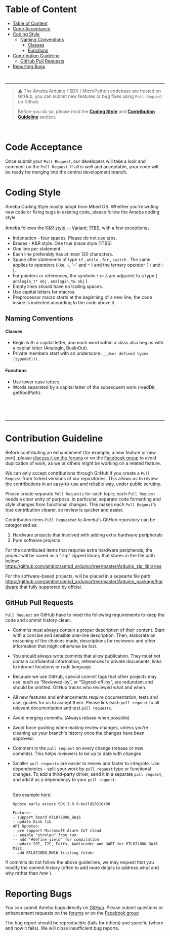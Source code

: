 Table of Content
================

- [Table of Content](#table-of-content)
- [Code Acceptance](#code-acceptance)
- [Coding Style](#coding-style)
  - [Naming Conventions](#naming-conventions)
      - [Classes](#classes)
      - [Functions](#functions)
- [Contribution Guideline](#contribution-guideline)
  - [GitHub Pull Requests](#github-pull-requests)
- [Reporting Bugs](#reporting-bugs)

<br>

----

> :warning: The Ameba Arduino / SDK / MicroPython codebase are hosted on GitHub, you can submit new features or bug fixes using ``Pull Request`` on Github. 
> 
> Before you do so, please read the [**Coding Style**](#coding-style) and [**Contribution Guideline**](#contribution-guideline) section.

<br>


Code Acceptance
===============

Once submit your ``Pull Request``, our developers will take a look and comment on the ``Pull Request``. If all is well and acceptable, your code will be ready for merging into the central development branch.

Coding Style
=============

Ameba Coding Style mostly adopt from Mbed OS. Whether you're writing new code or fixing bugs in existing code, please follow the Ameba coding style.

Ameba follows the [K&R style -- Variant: 1TBS](https://en.wikipedia.org/wiki/Indent_style#K.26R_style), with a few exceptions，

* Indentation - four spaces. Please do not use tabs.
* Braces - K&R style. One true brace style (1TBS) 
* One line per statement.
* Each line preferably has at most 120 characters.
* Space after statements of type `if` , `while` , `for` , `switch` . The same applies to operators (like, `+`, '=' and `*` ) and the ternary operator ( `?` and `:` ).
* For pointers or references, the symbols `*` or `&` are adjacent to a type ( `analogin_t* obj` . `analogin_t& obj` ). 
* Empty lines should have no trailing spaces.
* Use capital letters for macros.
* Preprocessor macro starts at the beginning of a new line; the code inside is indented according to the code above it.

Naming Conventions
------------------

#### Classes

* Begin with a capital letter, and each word within a class also begins with a capital letter (AnalogIn, BusInOut).
* Private members start with an underscore: `__User defined types (typedef)))` .


#### Functions

* Use lower case letters
* Words separated by a capital letter of the subsequent work (readDir, getRootPath).

<br>
<br>
<br>

----


Contribution Guideline
======================

Before contributing an enhancement (for example, a new feature or new port), please [discuss it on the forums](https://forum.amebaiot.com/) or on the [Facebook group](https://www.facebook.com/groups/AmebaIoT) to avoid duplication of work, as we or others might be working on a related feature.

We can only accept contributions through GitHub if you create a ``Pull Request`` from forked versions of our repositories. This allows us to review the contributions in an easy-to-use and reliable way, under public scrutiny.

Please create separate ``Pull Requests`` for each topic; each ``Pull Request`` needs a clear unity of purpose. In particular, separate code formatting and style changes from functional changes. This makes each ``Pull Request``’s true contribution clearer, so review is quicker and easier.

Contribution items ``Pull Requested`` to Ameba's GitHub repository can be categorized as:
1. Hardware projects that involved with adding extra hardware peripherals
2. Pure software projects

For the contributed items that requries extra hardware peripherals, the project will be saved as a ".zip" zipped library that stores in the file path below: 
https://github.com/ambiot/ambd_arduino/tree/master/Arduino_zip_libraries

For the software-based projects, will be placed in a sepearte file path: https://github.com/ambiot/ambd_arduino/tree/master/Arduino_package/hardware that fully supported by offcial. 

GitHub Pull Requests
---------------------

``Pull Request`` on GitHub have to meet the following requirements to keep the code and commit history clean:

* Commits must always contain a proper description of their content. Start with a concise and sensible one-line description. Then, elaborate on reasoning of the choices made, descriptions for reviewers and other information that might otherwise be lost.
* You should always write commits that allow publication. They must not contain confidential information, references to private documents, links to intranet locations or rude language.
* Because we use GitHub, special commit tags that other projects may use, such as “Reviewed-by”, or “Signed-off-by”, are redundant and should be omitted. GitHub tracks who reviewed what and when.
* All new features and enhancements require documentation, tests and user guides for us to accept them. Please link each ``pull request`` to all relevant documentation and test ``pull requests``.
* Avoid merging commits. (Always rebase when possible)
* Avoid force pushing when making review changes, unless you're cleaning up your branch's history once the changes have been approved.
* Comment in the ``pull request`` on every change (rebase or new commits). This helps reviewers to be up to date with changes
* Smaller ``pull requests`` are easier to review and faster to integrate. Use dependencies – split your work by ``pull request`` type or functional changes. To add a third-party driver, send it in a separate ``pull request``, and add it as a dependency to your ``pull request``.

  <br>
  See example here:

      Update early access SDK 3.0.9-build20210408

      Feature:
      - support board RTL8720DN_BW16
      - update Eink lib
      API Updates:
      - pre support Microsoft Azure IoT cloud
      -- enable "strnlen" from rom
      -- add "#define yield" for compilation
      - update SPI, I2C, Fatfs, Audiocodec and UART for RTL8720DN_BW16
      Misc:
      - add RTL8720DN_BW16 frizting folder


If commits do not follow the above guidelines, we may request that you modify the commit history (often to add more details to address *what* and *why* rather than *how* ).

Reporting Bugs
================

You can submit Ameba bugs directly on [GitHub](https://github.com/ambiot). Please submit questions or enhancement requests on the [ forums](https://forum.amebaiot.com/) or on the [Facebook group](https://www.facebook.com/groups/AmebaIoT)

The bug report should be reproducible (fails for others) and specific (where and how it fails). We will close insufficient bug reports.

